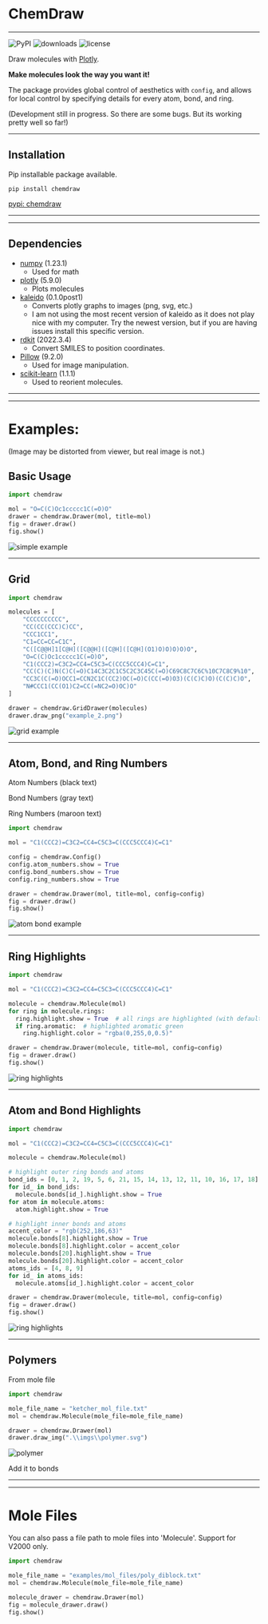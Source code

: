 # ChemDraw

---

![PyPI](https://img.shields.io/pypi/v/chemdraw)
![downloads](https://static.pepy.tech/badge/chemdraw)
![license](https://img.shields.io/github/license/dylanwal/chemdraw)

Draw molecules with [Plotly](https://github.com/plotly/plotly.py).

**Make molecules look the way you want it!**

The package provides global control of aesthetics with `config`, and allows for local control by specifying details 
for every atom, bond, and ring.


(Development still in progress. So there are some bugs. But its working pretty well so far!)

---

## Installation

Pip installable package available.

`pip install chemdraw`

[pypi: chemdraw](https://pypi.org/project/chemdraw/)

---
---

## Dependencies

* [numpy](https://github.com/numpy/numpy) (1.23.1)
  * Used for math
* [plotly](https://github.com/plotly/plotly.py) (5.9.0)
  * Plots molecules
* [kaleido](https://github.com/plotly/Kaleido)  (0.1.0post1)
  * Converts plotly graphs to images (png, svg, etc.)
  * I am not using the most recent version of kaleido as it does not play nice with my computer. Try the newest 
    version, but if you are having issues install this specific version. 
* [rdkit](https://github.com/rdkit/rdkit) (2022.3.4)
  * Convert SMILES to position coordinates.
* [Pillow](https://github.com/python-pillow/Pillow) (9.2.0)
  * Used for image manipulation.
* [scikit-learn](https://github.com/scikit-learn/scikit-learn) (1.1.1)
  * Used to reorient molecules.

---
---

# Examples:
(Image may be distorted from viewer, but real image is not.)


## Basic Usage
```python
import chemdraw

mol = "O=C(C)Oc1ccccc1C(=O)O"
drawer = chemdraw.Drawer(mol, title=mol)
fig = drawer.draw()
fig.show()
```

![simple example](./examples/imgs/simple.svg)

---
## Grid


```python
import chemdraw

molecules = [
    "CCCCCCCCCC",
    "CC(CC(CCC)C)CC",
    "CCC1CC1",
    "C1=CC=CC=C1C",
    "C([C@@H]1[C@H]([C@@H]([C@H]([C@H](O1)O)O)O)O)O",
    "O=C(C)Oc1ccccc1C(=O)O",
    "C1(CCC2)=C3C2=CC4=C5C3=C(CCC5CCC4)C=C1",
    "CC(C)(C)N(C)C(=O)C14C3C2C1C5C2C3C45C(=O)C69C8C7C6C%10C7C8C9%10",
    "CC3C(C(=O)OCC1=CCN2C1C(CC2)OC(=O)C(CC(=O)O3)(C(C)C)O)(C(C)C)O",
    "N#CCC1(CC(O1)C2=CC(=NC2=O)OC)O"
]

drawer = chemdraw.GridDrawer(molecules)
drawer.draw_png("example_2.png")
```

![grid example](./examples/imgs/grid.png)

---

## Atom, Bond, and Ring Numbers

Atom Numbers (black text) 

Bond Numbers (gray text)

Ring Numbers (maroon text)

```python
import chemdraw

mol = "C1(CCC2)=C3C2=CC4=C5C3=C(CCC5CCC4)C=C1"

config = chemdraw.Config()
config.atom_numbers.show = True
config.bond_numbers.show = True
config.ring_numbers.show = True

drawer = chemdraw.Drawer(mol, title=mol, config=config)
fig = drawer.draw()
fig.show()

```


![atom bond example](./examples/imgs/atom_bond_numbers.svg)


---

## Ring Highlights

```python
import chemdraw

mol = "C1(CCC2)=C3C2=CC4=C5C3=C(CCC5CCC4)C=C1"

molecule = chemdraw.Molecule(mol)
for ring in molecule.rings:
  ring.highlight.show = True  # all rings are highlighted (with default highlight_color)
  if ring.aromatic:  # highlighted aromatic green
    ring.highlight.color = "rgba(0,255,0,0.5)"

drawer = chemdraw.Drawer(molecule, title=mol, config=config)
fig = drawer.draw()
fig.show()

```

![ring highlights](./examples/imgs/ring_highlights.svg)


---
## Atom and Bond Highlights

```python
import chemdraw

mol = "C1(CCC2)=C3C2=CC4=C5C3=C(CCC5CCC4)C=C1"

molecule = chemdraw.Molecule(mol)

# highlight outer ring bonds and atoms
bond_ids = [0, 1, 2, 19, 5, 6, 21, 15, 14, 13, 12, 11, 10, 16, 17, 18]
for id_ in bond_ids:
  molecule.bonds[id_].highlight.show = True
for atom in molecule.atoms:
  atom.highlight.show = True

# highlight inner bonds and atoms
accent_color = "rgb(252,186,63)"
molecule.bonds[8].highlight.show = True
molecule.bonds[8].highlight.color = accent_color
molecule.bonds[20].highlight.show = True
molecule.bonds[20].highlight.color = accent_color
atoms_ids = [4, 8, 9]
for id_ in atoms_ids:
  molecule.atoms[id_].highlight.color = accent_color

drawer = chemdraw.Drawer(molecule, title=mol, config=config)
fig = drawer.draw()
fig.show()
```

![ring highlights](./examples/imgs/highlights.svg)

---
## Polymers

From mole file
```python
import chemdraw

mole_file_name = "ketcher_mol_file.txt"
mol = chemdraw.Molecule(mole_file=mole_file_name)

drawer = chemdraw.Drawer(mol)
drawer.draw_img(".\\imgs\\polymer.svg")

```

![polymer](./examples/imgs/polymer.svg)


Add it to bonds

---
---

# Mole Files

You can also pass a file path to mole files into 'Molecule'. 
Support for V2000 only.

```python
import chemdraw

mole_file_name = "examples/mol_files/poly_diblock.txt"
mol = chemdraw.Molecule(mole_file=mole_file_name)

molecule_drawer = chemdraw.Drawer(mol)
fig = molecule_drawer.draw()
fig.show()
```
